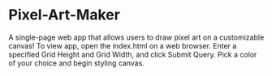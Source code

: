 # Pixel-Art-Maker
A single-page web app that allows users to draw pixel art on a customizable canvas!
To view app, open the index.html on a web browser. 
Enter a specified Grid Height and Grid Width, and click Submit Query.
Pick a color of your choice and begin styling canvas.
